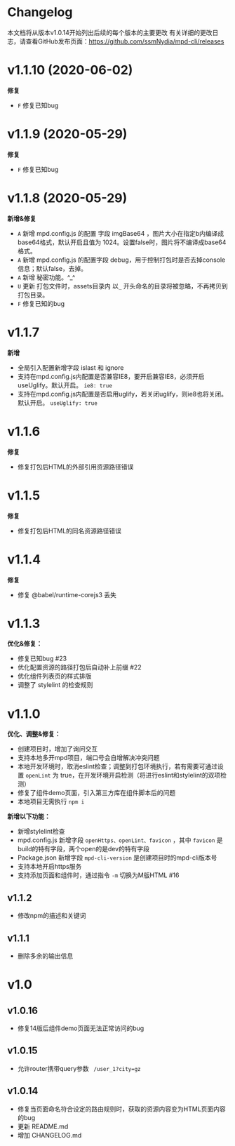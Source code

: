 # Changelog
本文档将从版本v1.0.14开始列出后续的每个版本的主要更改
有关详细的更改日志，请查看GitHub发布页面：https://github.com/ssmNydia/mpd-cli/releases

# v1.1.10 (2020-06-02)

**修复**

* `F` 修复已知bug


# v1.1.9 (2020-05-29)

**修复**

* `F` 修复已知bug


# v1.1.8 (2020-05-29)

**新增&修复**

* `A` 新增 mpd.config.js 的配置 字段 imgBase64 ，图片大小在指定b内编译成base64格式，默认开启且值为 1024。设置false时，图片将不编译成base64格式。
* `A` 新增 mpd.config.js 的配置字段 debug，用于控制打包时是否去掉console信息；默认false，去掉。
* `A` 新增 秘密功能。^_^
* `U` 更新 打包文件时，assets目录内 以`_` 开头命名的目录将被忽略，不再拷贝到打包目录。
* `F` 修复已知的bug


# v1.1.7

**新增**

* 全局引入配置新增字段 islast 和 ignore
* 支持在mpd.config.js内配置是否兼容IE8，要开启兼容IE8，必须开启useUglify。默认开启。 ` ie8: true `
* 支持在mpd.config.js内配置是否启用uglify，若关闭uglify，则ie8也将关闭。默认开启。 ` useUglify: true `

# v1.1.6

**修复**

* 修复打包后HTML的外部引用资源路径错误

# v1.1.5

**修复**

* 修复打包后HTML的同名资源路径错误

# v1.1.4

**修复**

* 修复 @babel/runtime-corejs3 丢失


# v1.1.3

**优化&修复：**

* 修复已知bug  #23
* 优化配置资源的路径打包后自动补上前缀 #22
* 优化组件列表页的样式排版
* 调整了 stylelint 的检查规则



# v1.1.0

**优化、调整&修复：**

* 创建项目时，增加了询问交互
* 支持本地多开mpd项目，端口号会自增解决冲突问题
* 本地开发环境时，取消eslint检查；调整到打包环境执行，若有需要可通过设置 ```openLint``` 为 true，在开发环境开启检测（将进行eslint和stylelint的双项检测）
* 修复了组件demo页面，引入第三方库在组件脚本后的问题
* 本地项目无需执行 ```npm i``` 

**新增以下功能：**

* 新增stylelint检查
* mpd.config.js 新增字段 ```openHttps、openLint、favicon```  ，其中 ```favicon``` 是build的特有字段，两个open的是dev的特有字段
* Package.json 新增字段 ```mpd-cli-version``` 是创建项目时的mpd-cli版本号
* 支持本地开启https服务
* 支持添加页面和组件时，通过指令 ```-m``` 切换为M版HTML #16

## v1.1.2

* 修改npm的描述和关键词

## v1.1.1

* 删除多余的输出信息


# v1.0

## v1.0.16

- 修复14版后组件demo页面无法正常访问的bug



## v1.0.15

- 允许router携带query参数  ``` /user_1?city=gz```

  

## 	v1.0.14

- 修复当页面命名符合设定的路由规则时，获取的资源内容变为HTML页面内容的bug
- 更新 README.md
- 增加 CHANGELOG.md